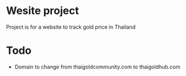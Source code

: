 # Wesite project
Project is for a website to track gold price in Thailand

# Todo
- Domain to change from thaigoldcommunity.com to thaigoldhub.com
